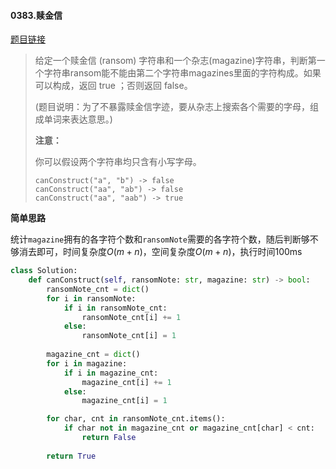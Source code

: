 #### 0383.赎金信

[题目链接](https://leetcode-cn.com/problems/ransom-note)

> 给定一个赎金信 (ransom) 字符串和一个杂志(magazine)字符串，判断第一个字符串ransom能不能由第二个字符串magazines里面的字符构成。如果可以构成，返回 true ；否则返回 false。
>
> (题目说明：为了不暴露赎金信字迹，要从杂志上搜索各个需要的字母，组成单词来表达意思。)
>
> **注意：**
>
> 你可以假设两个字符串均只含有小写字母。
>
> ```
> canConstruct("a", "b") -> false
> canConstruct("aa", "ab") -> false
> canConstruct("aa", "aab") -> true
> ```

**简单思路**

统计```magazine```拥有的各字符个数和```ransomNote```需要的各字符个数，随后判断够不够消去即可，时间复杂度$O(m + n)$，空间复杂度$O(m + n)$，执行时间100ms

```python
class Solution:
    def canConstruct(self, ransomNote: str, magazine: str) -> bool:
        ransomNote_cnt = dict()
        for i in ransomNote:
            if i in ransomNote_cnt:
                ransomNote_cnt[i] += 1
            else:
                ransomNote_cnt[i] = 1
            
        magazine_cnt = dict()
        for i in magazine:
            if i in magazine_cnt:
                magazine_cnt[i] += 1
            else:
                magazine_cnt[i] = 1

        for char, cnt in ransomNote_cnt.items():
            if char not in magazine_cnt or magazine_cnt[char] < cnt:
                return False
        
        return True
```


